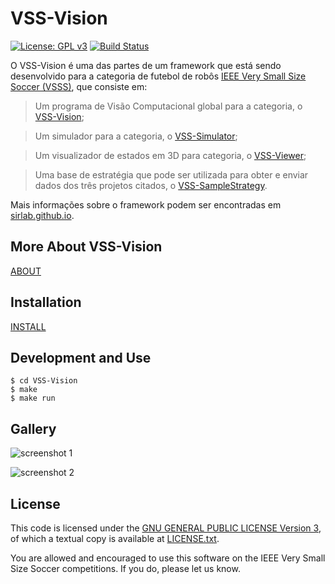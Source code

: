 VSS-Vision 
==========
[![License: GPL v3](https://img.shields.io/badge/License-GPL%20v3-blue.svg)][gpl3]
[![Build Status](https://travis-ci.org/SIRLab/VSS-Vision.svg?branch=master)][travis]


O VSS-Vision é uma das partes de um framework que está sendo desenvolvido para a categoria de futebol de robôs [IEEE Very Small Size Soccer (VSSS)][vss], que consiste em:

> Um programa de Visão Computacional global para a categoria, o [VSS-Vision][vss-vision];

> Um simulador para a categoria, o [VSS-Simulator][vss-simulator];

> Um visualizador de estados em 3D para categoria, o [VSS-Viewer][vss-viewer];

> Uma base de estratégia que pode ser utilizada para obter e enviar dados dos três projetos citados, o [VSS-SampleStrategy][vss-sample].

Mais informações sobre o framework podem ser encontradas em [sirlab.github.io][sirlab_site].


More About VSS-Vision
---------------------
[ABOUT][about]


Installation
------------
[INSTALL][install]


Development and Use
-------------------
```
$ cd VSS-Vision
$ make
$ make run
```


Gallery
-------
![screenshot 1](https://raw.githubusercontent.com/SIRLab/VSS-Vision/master/images/top.png)

![screenshot 2](https://raw.githubusercontent.com/SIRLab/VSS-Vision/master/images/calibration.png)


License
-------

This code is licensed under the [GNU GENERAL PUBLIC LICENSE Version 3][gpl3], of which a textual copy is available at [LICENSE.txt](LICENSE.txt).

You are allowed and encouraged to use this software on the IEEE Very Small Size Soccer competitions.  If you do, please let us know.

[sirface]: https://www.facebook.com/sirlab.faeterj/
[siryou]: https://www.youtube.com/channel/UCLXQhza5oA2EJYsYDbr41ZQ
[sirlink]: https://www.linkedin.com/company/sir-lab
[sirlab_site]: http://sirlab.github.io/vss.html

[vss-vision]: https://github.com/SIRLab/VSS-Vision
[vss-simulator]: https://github.com/SIRLab/VSS-Simulator
[vss-viewer]: https://github.com/SIRLab/VSS-Viewer
[vss-sample]: https://github.com/SIRLab/VSS-SampleStrategy

[gpl3]: http://www.gnu.org/licenses/gpl-3.0/
[documentation]: http://sirlab.github.io/assets/docs/doc_vision/html/index.html
[vss]: http://www.cbrobotica.org/
[travis]: https://travis-ci.org/SIRLab/VSS-Vision

[install]: https://github.com/SIRLab/VSS-Vision/blob/master/INSTALL.md
[about]: https://github.com/SIRLab/VSS-Vision/blob/master/ABOUT.md








